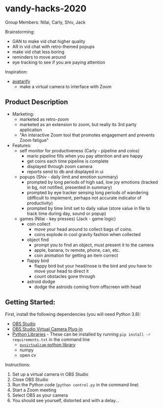# vandy-hacks-2020

Group Members: Nilai, Carly, Shiv, Jack

Brainstorming:
- GAN to make vid chat higher quality
- AR in vid chat with retro-themed popups
- make vid chat less boring
- reminders to move around
- eye tracking to see if you are paying attention

Inspiration:
- [avatarify](https://github.com/alievk/avatarify)
  - make a virtual camera to interface with Zoom

## Product Description
 - Marketing:
   - marketed as retro-zoom
   - marketed as an extension to zoom, but really its 3rd party application
   - "An interactive Zoom tool that promotes engagement and prevents Zoom fatigue"
 - Features:
   - self monitor for productiveness (Carly - pipeline and coins)
      - mario pipeline fills when you pay attention and are happy
      - get coins each time pipeline is complete
      - displayed through zoom camera
      - reports send to db and displayed in ui
   - popups (Shiv - daily limit and emotion summary)
      - prompted by long periods of high sad, low joy emotions (tracked in bg, not notified, presented in summary)
      - prompted by eye tracker sensing long periods of wandering (difficult to implement, perhaps not accurate indicator of productivity)
      - prompted by time limit set to daily value (store value in file to track time during day, sound or popup)
   - games (Nilai - key presses) (Jack - game logic)
      - coin collect
        - move your head around to collect bags of coins. 
        - coins explode in cool gravity fashion when collected
      - object find
        - prompt you to find an object, must present it to the camera
        - apple, banana, tv remote, phone, can, etc. 
        - coin animation for getting an item correct
      - flappy bird
        - flappy bird but your head/nose is the bird and you have to move your head to direct it
        - count obstacles gone through
      - astroid dodge
        - dodge the astroids coming from offscreen with head

## Getting Started:

First, install the following dependencies (you will need Python 3.8):

- [OBS Studio](https://obsproject.com/download)
- [OBS Studio Virtual Camera Plug-in](https://obsproject.com/forum/resources/obs-virtualcam.949/)
- [Python Libraries](requirements.txt) - These can be installed by running `pip install -r requirements.txt` in the
 command line
    - [`pyvirtualcam` python library](https://github.com/letmaik/pyvirtualcam)
    - numpy
    - open cv 

Instructions:
1. Set up a virtual camera in OBS Studio
2. Close OBS Studio
3. Run the Python code (`python control.py` in the command line)
4. Start a Zoom meeting
5. Select OBS as your camera
6. You should see yourself, distorted and with a delay...
